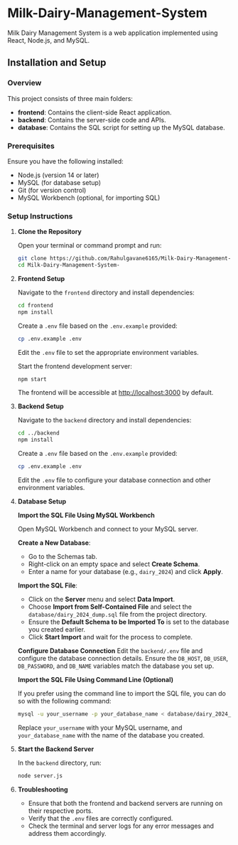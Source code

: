 # Milk-Dairy-Management-System

Milk Dairy Management System is a web application implemented using React, Node.js, and MySQL.

## Installation and Setup

### Overview

This project consists of three main folders:

- **frontend**: Contains the client-side React application.
- **backend**: Contains the server-side code and APIs.
- **database**: Contains the SQL script for setting up the MySQL database.

### Prerequisites

Ensure you have the following installed:

- Node.js (version 14 or later)
- MySQL (for database setup)
- Git (for version control)
- MySQL Workbench (optional, for importing SQL)

### Setup Instructions

1. **Clone the Repository**

    Open your terminal or command prompt and run:
    ```bash
    git clone https://github.com/Rahulgavane6165/Milk-Dairy-Management-System-.git
    cd Milk-Dairy-Management-System-
    ```

2. **Frontend Setup**

    Navigate to the `frontend` directory and install dependencies:
    ```bash
    cd frontend
    npm install
    ```

    Create a `.env` file based on the `.env.example` provided:
    ```bash
    cp .env.example .env
    ```
    Edit the `.env` file to set the appropriate environment variables.

    Start the frontend development server:
    ```bash
    npm start
    ```
    The frontend will be accessible at [http://localhost:3000](http://localhost:3000) by default.

3. **Backend Setup**

    Navigate to the `backend` directory and install dependencies:
    ```bash
    cd ../backend
    npm install
    ```

    Create a `.env` file based on the `.env.example` provided:
    ```bash
    cp .env.example .env
    ```
    Edit the `.env` file to configure your database connection and other environment variables.

4. **Database Setup**

    **Import the SQL File Using MySQL Workbench**

    Open MySQL Workbench and connect to your MySQL server.

    **Create a New Database**:
    - Go to the Schemas tab.
    - Right-click on an empty space and select **Create Schema**.
    - Enter a name for your database (e.g., `dairy_2024`) and click **Apply**.

    **Import the SQL File**:
    - Click on the **Server** menu and select **Data Import**.
    - Choose **Import from Self-Contained File** and select the `database/dairy_2024_dump.sql` file from the project directory.
    - Ensure the **Default Schema to be Imported To** is set to the database you created earlier.
    - Click **Start Import** and wait for the process to complete.

    **Configure Database Connection**
    Edit the `backend/.env` file and configure the database connection details. Ensure the `DB_HOST`, `DB_USER`, `DB_PASSWORD`, and `DB_NAME` variables match the database you set up.

    **Import the SQL File Using Command Line (Optional)**

    If you prefer using the command line to import the SQL file, you can do so with the following command:
    ```bash
    mysql -u your_username -p your_database_name < database/dairy_2024_dump.sql
    ```
    Replace `your_username` with your MySQL username, and `your_database_name` with the name of the database you created.

5. **Start the Backend Server**

    In the `backend` directory, run:
    ```bash
    node server.js
    ```

6. **Troubleshooting**

    - Ensure that both the frontend and backend servers are running on their respective ports.
    - Verify that the `.env` files are correctly configured.
    - Check the terminal and server logs for any error messages and address them accordingly.
